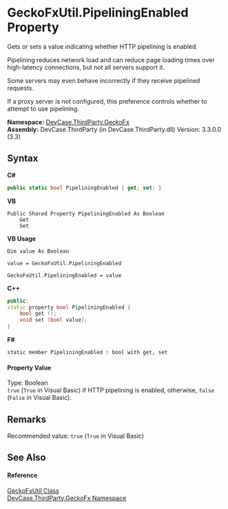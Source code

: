 # GeckoFxUtil.PipeliningEnabled Property 
 

Gets or sets a value indicating whether HTTP pipelining is enabled. 



 Pipelining reduces network load and can reduce page loading times over high-latency connections, but not all servers support it. 

 Some servers may even behave incorrectly if they receive pipelined requests. 

 If a proxy server is not configured, this preference controls whether to attempt to use pipelining.

**Namespace:**&nbsp;<a href="N_DevCase_ThirdParty_GeckoFx">DevCase.ThirdParty.GeckoFx</a><br />**Assembly:**&nbsp;DevCase.ThirdParty (in DevCase.ThirdParty.dll) Version: 3.3.0.0 (3.3)

## Syntax

**C#**<br />
``` C#
public static bool PipeliningEnabled { get; set; }
```

**VB**<br />
``` VB
Public Shared Property PipeliningEnabled As Boolean
	Get
	Set
```

**VB Usage**<br />
``` VB Usage
Dim value As Boolean

value = GeckoFxUtil.PipeliningEnabled

GeckoFxUtil.PipeliningEnabled = value
```

**C++**<br />
``` C++
public:
static property bool PipeliningEnabled {
	bool get ();
	void set (bool value);
}
```

**F#**<br />
``` F#
static member PipeliningEnabled : bool with get, set

```


#### Property Value
Type: Boolean<br />`true` (`True` in Visual Basic) if HTTP pipelining is enabled, otherwise, `false` (`False` in Visual Basic).

## Remarks
Recommended value: `true` (`True` in Visual Basic)

## See Also


#### Reference
<a href="T_DevCase_ThirdParty_GeckoFx_GeckoFxUtil">GeckoFxUtil Class</a><br /><a href="N_DevCase_ThirdParty_GeckoFx">DevCase.ThirdParty.GeckoFx Namespace</a><br />